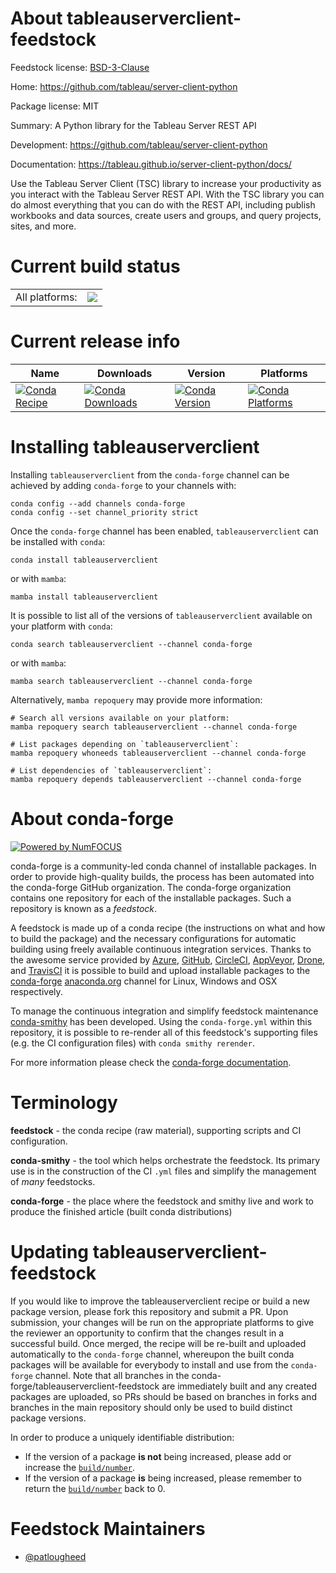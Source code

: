 About tableauserverclient-feedstock
===================================

Feedstock license: [BSD-3-Clause](https://github.com/conda-forge/tableauserverclient-feedstock/blob/main/LICENSE.txt)

Home: https://github.com/tableau/server-client-python

Package license: MIT

Summary: A Python library for the Tableau Server REST API

Development: https://github.com/tableau/server-client-python

Documentation: https://tableau.github.io/server-client-python/docs/

Use the Tableau Server Client (TSC) library to increase your productivity
as you interact with the Tableau Server REST API. With the TSC library you
can do almost everything that you can do with the REST API, including
publish workbooks and data sources, create users and groups, and query
projects, sites, and more.


Current build status
====================


<table><tr><td>All platforms:</td>
    <td>
      <a href="https://dev.azure.com/conda-forge/feedstock-builds/_build/latest?definitionId=7035&branchName=main">
        <img src="https://dev.azure.com/conda-forge/feedstock-builds/_apis/build/status/tableauserverclient-feedstock?branchName=main">
      </a>
    </td>
  </tr>
</table>

Current release info
====================

| Name | Downloads | Version | Platforms |
| --- | --- | --- | --- |
| [![Conda Recipe](https://img.shields.io/badge/recipe-tableauserverclient-green.svg)](https://anaconda.org/conda-forge/tableauserverclient) | [![Conda Downloads](https://img.shields.io/conda/dn/conda-forge/tableauserverclient.svg)](https://anaconda.org/conda-forge/tableauserverclient) | [![Conda Version](https://img.shields.io/conda/vn/conda-forge/tableauserverclient.svg)](https://anaconda.org/conda-forge/tableauserverclient) | [![Conda Platforms](https://img.shields.io/conda/pn/conda-forge/tableauserverclient.svg)](https://anaconda.org/conda-forge/tableauserverclient) |

Installing tableauserverclient
==============================

Installing `tableauserverclient` from the `conda-forge` channel can be achieved by adding `conda-forge` to your channels with:

```
conda config --add channels conda-forge
conda config --set channel_priority strict
```

Once the `conda-forge` channel has been enabled, `tableauserverclient` can be installed with `conda`:

```
conda install tableauserverclient
```

or with `mamba`:

```
mamba install tableauserverclient
```

It is possible to list all of the versions of `tableauserverclient` available on your platform with `conda`:

```
conda search tableauserverclient --channel conda-forge
```

or with `mamba`:

```
mamba search tableauserverclient --channel conda-forge
```

Alternatively, `mamba repoquery` may provide more information:

```
# Search all versions available on your platform:
mamba repoquery search tableauserverclient --channel conda-forge

# List packages depending on `tableauserverclient`:
mamba repoquery whoneeds tableauserverclient --channel conda-forge

# List dependencies of `tableauserverclient`:
mamba repoquery depends tableauserverclient --channel conda-forge
```


About conda-forge
=================

[![Powered by
NumFOCUS](https://img.shields.io/badge/powered%20by-NumFOCUS-orange.svg?style=flat&colorA=E1523D&colorB=007D8A)](https://numfocus.org)

conda-forge is a community-led conda channel of installable packages.
In order to provide high-quality builds, the process has been automated into the
conda-forge GitHub organization. The conda-forge organization contains one repository
for each of the installable packages. Such a repository is known as a *feedstock*.

A feedstock is made up of a conda recipe (the instructions on what and how to build
the package) and the necessary configurations for automatic building using freely
available continuous integration services. Thanks to the awesome service provided by
[Azure](https://azure.microsoft.com/en-us/services/devops/), [GitHub](https://github.com/),
[CircleCI](https://circleci.com/), [AppVeyor](https://www.appveyor.com/),
[Drone](https://cloud.drone.io/welcome), and [TravisCI](https://travis-ci.com/)
it is possible to build and upload installable packages to the
[conda-forge](https://anaconda.org/conda-forge) [anaconda.org](https://anaconda.org/)
channel for Linux, Windows and OSX respectively.

To manage the continuous integration and simplify feedstock maintenance
[conda-smithy](https://github.com/conda-forge/conda-smithy) has been developed.
Using the ``conda-forge.yml`` within this repository, it is possible to re-render all of
this feedstock's supporting files (e.g. the CI configuration files) with ``conda smithy rerender``.

For more information please check the [conda-forge documentation](https://conda-forge.org/docs/).

Terminology
===========

**feedstock** - the conda recipe (raw material), supporting scripts and CI configuration.

**conda-smithy** - the tool which helps orchestrate the feedstock.
                   Its primary use is in the construction of the CI ``.yml`` files
                   and simplify the management of *many* feedstocks.

**conda-forge** - the place where the feedstock and smithy live and work to
                  produce the finished article (built conda distributions)


Updating tableauserverclient-feedstock
======================================

If you would like to improve the tableauserverclient recipe or build a new
package version, please fork this repository and submit a PR. Upon submission,
your changes will be run on the appropriate platforms to give the reviewer an
opportunity to confirm that the changes result in a successful build. Once
merged, the recipe will be re-built and uploaded automatically to the
`conda-forge` channel, whereupon the built conda packages will be available for
everybody to install and use from the `conda-forge` channel.
Note that all branches in the conda-forge/tableauserverclient-feedstock are
immediately built and any created packages are uploaded, so PRs should be based
on branches in forks and branches in the main repository should only be used to
build distinct package versions.

In order to produce a uniquely identifiable distribution:
 * If the version of a package **is not** being increased, please add or increase
   the [``build/number``](https://docs.conda.io/projects/conda-build/en/latest/resources/define-metadata.html#build-number-and-string).
 * If the version of a package **is** being increased, please remember to return
   the [``build/number``](https://docs.conda.io/projects/conda-build/en/latest/resources/define-metadata.html#build-number-and-string)
   back to 0.

Feedstock Maintainers
=====================

* [@patlougheed](https://github.com/patlougheed/)

